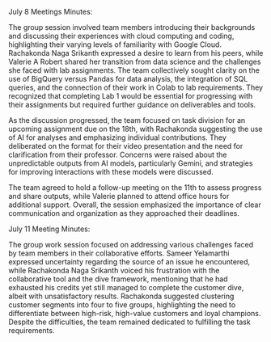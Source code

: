 July 8 Meetings Minutes:

The group session involved team members introducing their backgrounds and discussing their experiences with cloud computing and coding, highlighting their varying levels of familiarity with Google Cloud. Rachakonda Naga Srikanth expressed a desire to learn from his peers, while Valerie A Robert shared her transition from data science and the challenges she faced with lab assignments. The team collectively sought clarity on the use of BigQuery versus Pandas for data analysis, the integration of SQL queries, and the connection of their work in Colab to lab requirements. They recognized that completing Lab 1 would be essential for progressing with their assignments but required further guidance on deliverables and tools.

As the discussion progressed, the team focused on task division for an upcoming assignment due on the 18th, with Rachakonda suggesting the use of AI for analyses and emphasizing individual contributions. They deliberated on the format for their video presentation and the need for clarification from their professor. Concerns were raised about the unpredictable outputs from AI models, particularly Gemini, and strategies for improving interactions with these models were discussed.

The team agreed to hold a follow-up meeting on the 11th to assess progress and share outputs, while Valerie planned to attend office hours for additional support. Overall, the session emphasized the importance of clear communication and organization as they approached their deadlines.

July 11 Meeting Minutes:

The group work session focused on addressing various challenges faced by team members in their collaborative efforts. Sameer Yelamarthi expressed uncertainty regarding the source of an issue he encountered, while Rachakonda Naga Srikanth voiced his frustration with the collaborative tool and the dive framework, mentioning that he had exhausted his credits yet still managed to complete the customer dive, albeit with unsatisfactory results. Rachakonda suggested clustering customer segments into four to five groups, highlighting the need to differentiate between high-risk, high-value customers and loyal champions. Despite the difficulties, the team remained dedicated to fulfilling the task requirements.
